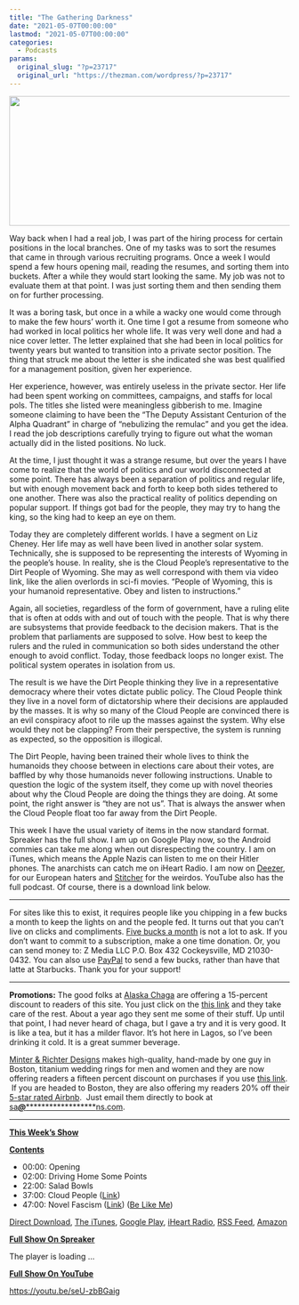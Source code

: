 ```yaml
---
title: "The Gathering Darkness"
date: "2021-05-07T00:00:00"
lastmod: "2021-05-07T00:00:00"
categories:
  - Podcasts
params:
  original_slug: "?p=23717"
  original_url: "https://thezman.com/wordpress/?p=23717"
---
```


[<img
src="http://thezman.com/wordpress/wp-content/uploads/2018/01/Power-Hour.png"
decoding="async" width="600" height="233" />](http://thezman.com/wordpress/wp-content/uploads/2018/01/Power-Hour.png)

Way back when I had a real job, I was part of the hiring process for
certain positions in the local branches. One of my tasks was to sort the
resumes that came in through various recruiting programs. Once a week I
would spend a few hours opening mail, reading the resumes, and sorting
them into buckets. After a while they would start looking the same. My
job was not to evaluate them at that point. I was just sorting them and
then sending them on for further processing.

It was a boring task, but once in a while a wacky one would come through
to make the few hours’ worth it. One time I got a resume from someone
who had worked in local politics her whole life. It was very well done
and had a nice cover letter. The letter explained that she had been in
local politics for twenty years but wanted to transition into a private
sector position. The thing that struck me about the letter is she
indicated she was best qualified for a management position, given her
experience.

Her experience, however, was entirely useless in the private sector. Her
life had been spent working on committees, campaigns, and staffs for
local pols. The titles she listed were meaningless gibberish to me.
Imagine someone claiming to have been the “The Deputy Assistant
Centurion of the Alpha Quadrant” in charge of “nebulizing the remulac”
and you get the idea. I read the job descriptions carefully trying to
figure out what the woman actually did in the listed positions. No luck.

At the time, I just thought it was a strange resume, but over the years
I have come to realize that the world of politics and our world
disconnected at some point. There has always been a separation of
politics and regular life, but with enough movement back and forth to
keep both sides tethered to one another. There was also the practical
reality of politics depending on popular support. If things got bad for
the people, they may try to hang the king, so the king had to keep an
eye on them.

Today they are completely different worlds. I have a segment on Liz
Cheney. Her life may as well have been lived in another solar system.
Technically, she is supposed to be representing the interests of Wyoming
in the people’s house. In reality, she is the Cloud People’s
representative to the Dirt People of Wyoming. She may as well correspond
with them via video link, like the alien overlords in sci-fi movies.
“People of Wyoming, this is your humanoid representative. Obey and
listen to instructions.”

Again, all societies, regardless of the form of government, have a
ruling elite that is often at odds with and out of touch with the
people. That is why there are subsystems that provide feedback to the
decision makers. That is the problem that parliaments are supposed to
solve. How best to keep the rulers and the ruled in communication so
both sides understand the other enough to avoid conflict. Today, those
feedback loops no longer exist. The political system operates in
isolation from us.

The result is we have the Dirt People thinking they live in a
representative democracy where their votes dictate public policy. The
Cloud People think they live in a novel form of dictatorship where their
decisions are applauded by the masses. It is why so many of the Cloud
People are convinced there is an evil conspiracy afoot to rile up the
masses against the system. Why else would they not be clapping? From
their perspective, the system is running as expected, so the opposition
is illogical.

The Dirt People, having been trained their whole lives to think the
humanoids they choose between in elections care about their votes, are
baffled by why those humanoids never following instructions. Unable to
question the logic of the system itself, they come up with novel
theories about why the Cloud People are doing the things they are doing.
At some point, the right answer is “they are not us”. That is always the
answer when the Cloud People float too far away from the Dirt People.

This week I have the usual variety of items in the now standard format.
Spreaker has the full show. I am up on Google Play now, so the Android
commies can take me along when out disrespecting the country. I am on
iTunes, which means the Apple Nazis can listen to me on their Hitler
phones. The anarchists can catch me on iHeart Radio. I am now on
<a href="https://www.deezer.com/show/623032" rel="noopener noreferrer"
target="_blank">Deezer</a>, for our European haters and <a
href="https://www.stitcher.com/podcast/the-z-blog-power-hour?refid=stpr"
rel="noopener noreferrer" target="_blank">Stitcher</a> for the weirdos.
YouTube also has the full podcast. Of course, there is a download link
below.

------------------------------------------------------------------------

For sites like this to exist, it requires people like you chipping in a
few bucks a month to keep the lights on and the people fed. It turns out
that you can’t live on clicks and compliments.
<a href="https://www.subscribestar.com/the-z-blog"
rel="noopener noreferrer" target="_blank">Five bucks a month</a> is not
a lot to ask. If you don’t want to commit to a subscription, make a one
time donation. Or, you can send money to: Z Media LLC P.O. Box 432
Cockeysville, MD 21030-0432. You can also use <a
href="https://www.paypal.com/cgi-bin/webscr?cmd=_s-xclick&amp;hosted_button_id=UDAS2Q8JYA6CN&amp;source=url"
rel="noopener noreferrer" target="_blank">PayPal</a> to send a few
bucks, rather than have that latte at Starbucks. Thank you for your
support!

------------------------------------------------------------------------

**Promotions:** The good folks at
<a href="https://alaskachaga.us/" rel="noopener noreferrer"
target="_blank">Alaska Chaga</a> are offering a 15-percent discount to
readers of this site. You just click on the
<a href="https://alaskachaga.us/discount/ZMAN" rel="noopener noreferrer"
target="_blank">this link</a> and they take care of the rest. About a
year ago they sent me some of their stuff. Up until that point, I had
never heard of chaga, but I gave a try and it is very good. It is like a
tea, but it has a milder flavor. It’s hot here in Lagos, so I’ve been
drinking it cold. It is a great summer beverage.

<a href="https://www.minterandrichterdesigns.com/"
rel="noreferrer nofollow noopener" target="_blank">Minter &amp; Richter
Designs</a> makes high-quality, hand-made by one guy in Boston, titanium
wedding rings for men and women and they are now offering readers a
fifteen percent discount on purchases if you use
<a href="https://www.minterandrichterdesigns.com/discount/ZMAN"
rel="noreferrer nofollow noopener" target="_blank">this link</a>. 
 <span class="highlight"><span class="colour"><span class="font"><span class="size">If
you are headed to Boston, they are also offering my readers 20% off
their <a
href="https://www.airbnb.com/users/7988017/listings?user_id=7988017&amp;s=3"
rel="noopener noreferrer" target="_blank">5-star rated Airbnb</a>.  Just
email them directly to book at
<a href="mailto:sa***@*********************ns.com"
data-original-string="4rR4y6WAGRG5oywT5Tx4lw==cb7+tcsfbt7iZ8r1Te3fI0uOhf+RgufYX8eEYeKSQUvQ4ehLNUaG1U9RIzgYe2lN8zu"><span
class="apbct-email-encoder"
data-original-string="kJr0uQONRYIQpfH8CP1BJw==cb7fU0+JXJ3F3EQVGwYoFwPwe5+a00J795/JGFa+DYChYoI9AQOCUO6EFbgTXMd6b4l"
title="This contact has been encoded by Anti-Spam by CleanTalk. Click to decode. To finish the decoding make sure that JavaScript is enabled in your browser.">sa<span
class="apbct-blur">***</span>@<span
class="apbct-blur">*********************</span>ns.com</span></a>.</span></span></span></span>

------------------------------------------------------------------------

**<u>This Week’s Show</u>**

**<u>Contents</u>**

-   00:00: Opening
-   02:00: Driving Home Some Points
-   22:00: Salad Bowls
-   37:00: Cloud People
    (<a href="https://en.wikipedia.org/wiki/Liz_Cheney" rel="noopener"
    target="_blank">Link</a>)
-   47:00: Novel Fascism (<a
    href="https://www.cnn.com/2021/05/03/politics/dhs-partner-private-firms-surveil-suspected-domestic-terrorists/index.html"
    rel="noopener" target="_blank">Link</a>) ([Be Like
    Me](https://www.minterandrichterdesigns.com/products/the-man-they-call-z-titanium-mokume-gane-mens-wedding-ring?_pos=1&_sid=bdaf5cbe8&_ss=r))

<a href="https://api.spreaker.com/v2/episodes/44672290/download.mp3"
rel="noopener" target="_blank">Direct Download</a>, <a
href="https://itunes.apple.com/us/podcast/the-z-blog-power-hour/id1262799640?mt=2"
rel="noopener noreferrer" target="_blank">The iTunes</a>, <a
href="https://podcasts.google.com/?feed=aHR0cHM6Ly93d3cuc3ByZWFrZXIuY29tL3Nob3cvMjU4OTY1Ny9lcGlzb2Rlcy9mZWVk"
rel="noopener noreferrer" target="_blank">Google Play</a>, <a href="https://www.iheart.com/podcast/the-z-blog-power-hour-29246491/"
rel="noopener noreferrer" target="_blank">iHeart Radio,</a>
<a href="https://www.spreaker.com/show/2589657/episodes/feed"
rel="noopener noreferrer" target="_blank">RSS Feed</a>, <a
href="https://music.amazon.com/podcasts/0d8bc343-742c-40fe-95c8-616ccf4cf1fa/The-Z-Blog-Power-Hour"
rel="noopener noreferrer" target="_blank">Amazon</a>

**<u>Full Show On Spreaker</u>**

The player is loading ...

<span class="widget_spinner dark"></span>

**<u>Full Show On YouTube</u>**

https://youtu.be/seU-zbBGaig
